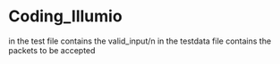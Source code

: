 # Coding_Illumio
in the test file contains the valid_input/n in the testdata file contains the packets to be accepted
